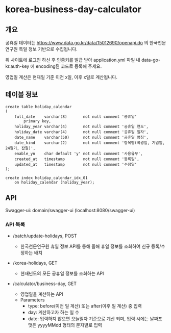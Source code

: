 # korea-business-day-calculator

## 개요
공휴일 데이터는 https://www.data.go.kr/data/15012690/openapi.do 의 한국천문연구원 특일 정보 기반으로 수집됩니다.

위 사이트에 로그인 하신 후 인증키를 발급 받아 application.yml 파일 내 data-go-kr.auth-key 에 encoding된 코드로 등록해 주세요.

영업일 계산은 현재일 기준 이전 x일, 이후 x일로 계산됩니다.

## 테이블 정보
```
create table holiday_calendar
(
    full_date    varchar(8)       not null comment '공휴일'
        primary key,
    holiday_year varchar(4)       not null comment '공휴일 연도',
    holiday_date varchar(4)       not null comment '공휴일 일자',
    date_name    varchar(50)      not null comment '공휴일 명칭',
    date_kind    varchar(2)       not null comment '항목명(국경일, 기념일, 24절기, 잡절)',
    enable_yn    char default 'y' not null comment '사용유무',
    created_at   timestamp        not null comment '등록일',
    updated_at   timestamp        not null comment '수정일'
);

create index holiday_calendar_idx_01
    on holiday_calendar (holiday_year);
```

## API
Swagger-ui: domain/swagger-ui (localhost:8080/swagger-ui)

### API 목록
- /batch/update-holidays, POST
  - 한국천문연구원 휴일 정보 API를 통해 올해 휴일 정보를 조회하여 신규 등록/수정하는 배치
 
- /korea-holidays, GET
  - 현재년도의 모든 공휴일 정보를 조회하는 API
  
- /calculator/business-day, GET
  - 영업일을 계산하는 API
  - Parameters
    - type: before(이전 일 계산) 또는 after(이후 일 계산) 중 입력
    - day: 계산하고자 하는 일 수
    - date: 입력하지 않으면 오늘일자 기준으로 계산 되며, 입력 시에는 날짜포맷은 yyyyMMdd 형태의 문자열로 입력
